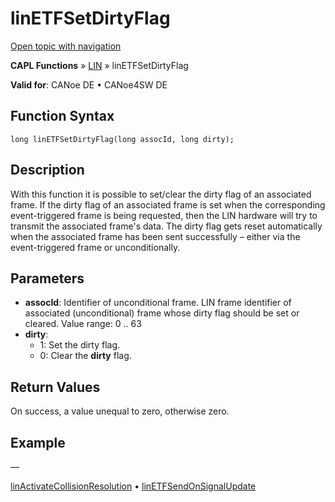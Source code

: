 # linETFSetDirtyFlag

[Open topic with navigation](../../../../../CANoeDEFamily.htm#Topics/CAPLFunctions/LIN/Functions/CAPLfunctionLINETFSetDirtyFlag.md)

**CAPL Functions** » [LIN](../CAPLfunctionsLINOverview.md) » linETFSetDirtyFlag

**Valid for**: CANoe DE • CANoe4SW DE

## Function Syntax

```plaintext
long linETFSetDirtyFlag(long assocId, long dirty);
```

## Description

With this function it is possible to set/clear the dirty flag of an associated frame. If the dirty flag of an associated frame is set when the corresponding event-triggered frame is being requested, then the LIN hardware will try to transmit the associated frame's data. The dirty flag gets reset automatically when the associated frame has been sent successfully – either via the event-triggered frame or unconditionally.

## Parameters

- **assocId**: Identifier of unconditional frame. LIN frame identifier of associated (unconditional) frame whose dirty flag should be set or cleared. Value range: 0 .. 63
- **dirty**:
  - 1: Set the dirty flag.
  - 0: Clear the **dirty** flag.

## Return Values

On success, a value unequal to zero, otherwise zero.

## Example

—

[linActivateCollisionResolution](CAPLfunctionLINActivateCollisionResolution.md) • [linETFSendOnSignalUpdate](CAPLfunctionLINETFSendOnSignalUpdate.md)
